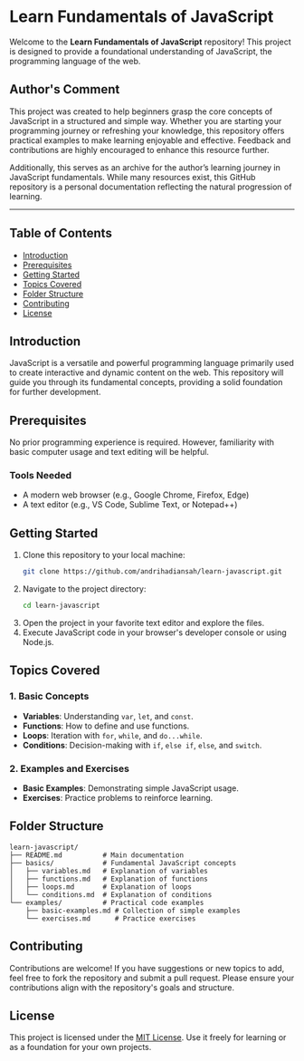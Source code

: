 # Learn Fundamentals of JavaScript

Welcome to the **Learn Fundamentals of JavaScript** repository! This project is designed to provide a foundational understanding of JavaScript, the programming language of the web.

## Author's Comment

This project was created to help beginners grasp the core concepts of JavaScript in a structured and simple way. Whether you are starting your programming journey or refreshing your knowledge, this repository offers practical examples to make learning enjoyable and effective. Feedback and contributions are highly encouraged to enhance this resource further.

Additionally, this serves as an archive for the author’s learning journey in JavaScript fundamentals. While many resources exist, this GitHub repository is a personal documentation reflecting the natural progression of learning.

---

## Table of Contents

- [Introduction](#introduction)
- [Prerequisites](#prerequisites)
- [Getting Started](#getting-started)
- [Topics Covered](#topics-covered)
- [Folder Structure](#folder-structure)
- [Contributing](#contributing)
- [License](#license)

## Introduction

JavaScript is a versatile and powerful programming language primarily used to create interactive and dynamic content on the web. This repository will guide you through its fundamental concepts, providing a solid foundation for further development.

## Prerequisites

No prior programming experience is required. However, familiarity with basic computer usage and text editing will be helpful.

### Tools Needed

- A modern web browser (e.g., Google Chrome, Firefox, Edge)
- A text editor (e.g., VS Code, Sublime Text, or Notepad++)

## Getting Started

1. Clone this repository to your local machine:
   ```bash
   git clone https://github.com/andrihadiansah/learn-javascript.git
   ```
2. Navigate to the project directory:
   ```bash
   cd learn-javascript
   ```
3. Open the project in your favorite text editor and explore the files.
4. Execute JavaScript code in your browser's developer console or using Node.js.

## Topics Covered

### 1. Basic Concepts

- **Variables**: Understanding `var`, `let`, and `const`.
- **Functions**: How to define and use functions.
- **Loops**: Iteration with `for`, `while`, and `do...while`.
- **Conditions**: Decision-making with `if`, `else if`, `else`, and `switch`.

### 2. Examples and Exercises

- **Basic Examples**: Demonstrating simple JavaScript usage.
- **Exercises**: Practice problems to reinforce learning.

## Folder Structure

```plaintext
learn-javascript/
├── README.md          # Main documentation
├── basics/            # Fundamental JavaScript concepts
│   ├── variables.md   # Explanation of variables
│   ├── functions.md   # Explanation of functions
│   ├── loops.md       # Explanation of loops
│   └── conditions.md  # Explanation of conditions
└── examples/          # Practical code examples
    ├── basic-examples.md # Collection of simple examples
    └── exercises.md      # Practice exercises
```

## Contributing

Contributions are welcome! If you have suggestions or new topics to add, feel free to fork the repository and submit a pull request. Please ensure your contributions align with the repository's goals and structure.

## License

This project is licensed under the [MIT License](LICENSE). Use it freely for learning or as a foundation for your own projects.
